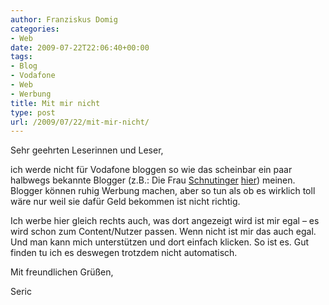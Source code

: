 ```yaml
---
author: Franziskus Domig
categories:
- Web
date: 2009-07-22T22:06:40+00:00
tags:
- Blog
- Vodafone
- Web
- Werbung
title: Mit mir nicht
type: post
url: /2009/07/22/mit-mir-nicht/
---
```


Sehr geehrten Leserinnen und Leser,

ich werde nicht für Vodafone bloggen so wie das scheinbar ein paar halbwegs bekannte Blogger (z.B.: Die Frau [Schnutinger][1] [hier][2]) meinen. Blogger können ruhig Werbung machen, aber so tun als ob es wirklich toll wäre nur weil sie dafür Geld bekommen ist nicht richtig.

Ich werbe hier gleich rechts auch, was dort angezeigt wird ist mir egal &#8211; es wird schon zum Content/Nutzer passen. Wenn nicht ist mir das auch egal. Und man kann mich unterstützen und dort einfach klicken. So ist es. Gut finden tu ich es deswegen trotzdem nicht automatisch.

Mit freundlichen Grüßen,
  
Seric

 [1]: http://toonblog.squarespace.com/
 [2]: http://blog.vodafone.de/2009/07/20/twittermom/
